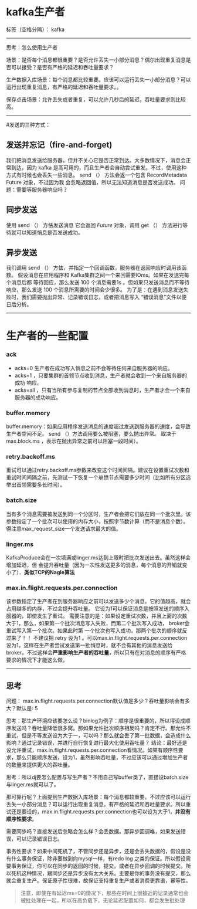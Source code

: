 # kafka生产者

标签（空格分隔）： kafka

---
思考：怎么使用生产者

场景：是否每个消息都很重要？是否允许丢失一小部分消息？偶尔出现重复消息是否可以接受？是否有严格的延迟和吞吐量要求？

生产数据入库场景：每个消息都比较重要。应该可以运行丢失一小部分消息？可以运行出现重复消息，有严格的延迟和吞吐量要求。。

保存点击场景：允许丢失或者重复，可以允许几秒后的延迟，吞吐量要求则比较高。

---

#发送的三种方式：

## 发送并忘记（fire-and-forget)
我们把消息发送给服务器，但井不关心它是否正常到达。大多数情况下，消息会正常到达，因为 kafka 是高可用的，而且生产者会自动尝试重发。不过，使用这种方式有时候也会丢失一些消息。
send （） 方法会返一个包含 RecordMetadata Future 对象，不过因为我 会忽略返回值，所以无法知道消息是否发送成功。
问题：需要等服务器响应吗？

## 同步发送
使用 send （） 方怯发送消息 它会返回 *Future* 对象，调用 get （） 方法进行等待就可以知道悄息是否发送成功。

## 异步发送
我们调用 send （） 方怯，并指定一个回调函数，服务器在返回响应时调用该函数。
假设消息在应用程序和 Kafka集群之间一个来回需要lOms。如果在发送完每个消息后都
等待回应，那么发送 100 个消息需要1s 。但如果只发送消息而不等待响应，那么发送
100 个消息所需要的时间会少很多。
为了是：在遇到消息发送失败时，我们需要抛出异常、记录错误日志，或者把消息写入
“错误消息”文件以便日后分析。

---

# 生产者的一些配置

### ack
- acks=0 生产者在成功写入悄息之前不会等待任何来自服务器的响应。
- acks=1 ，只要集群的首领节点收到消息，生产者就会收到一个来自服务器的成功
响应。
- acks=all ，只有当所有参与复制的节点全部收到消息时，生产者才会一个来自
服务器的成功响应。

### buffer.memory
buffer.memory：如果应用程序发送消息的速度超过发送到服务器的速度，会导致生产者空间不足。 send （）方法调用要么被阻塞，要么抛出异常。
 取决于 max.block.ms ，表示在抛出异常之前可以阻塞一段时间）。
 
### retry.backoff.ms
重试可以通过retry.backoff.ms参数来改变这个时间间隔。建议在设置重试次数和重试时间间隔之前，先测试一下恢复一个崩愤节点需要多少时间（比如所有分区选举出首领需要多长时间）。
 
### batch.size
当有多个消息需要被发送到同一个分区时，生产者会把它们放在同一个批次里。该参数指定了一个批次可以使用的内存大小，按照字节数计算（而不是消息个数）。得注意max_request_size一个发送请求最大的值。

### linger.ms
KafkaProduce会在一次填满或linger.ms达到上限时把批次发送出去。虽然这样会增加延迟，但 会提升吞吐量（因为一次性发送更多的消息，每个消息的开销就变小了）．**类似TCP的Nagle算法**

### max.in.flight.requests.per.connection 
该参数指定了生产者在到服务器晌应之前可以发送多少个消息。它的值越高，就会占用越多的内存，不过会提升吞吐量。 它设为1可以保证消息是按照发送的顺序入服器的，即使发生了重试。
需要注意的是：如果设定重试次数，并且上面的次数大于1，那么，如果第一个批次消息写入失败，而第二个批次写入成功， broker会重试写入第一个批次。如果此时第 一个批次也写入成功，那两个批次的顺序就反过来了！！
不建议把 retry 设为1 。可以max.in.flight.requests.per.connection设为1，这样在生产者尝试发送第一批悄息时，就不会有其他的消息发送给broker。不过这样会**严重影响生产者的吞吐量**，所以只有在对消息的顺序有严格要求的情况下才能这么做。

---
## 思考

问题： max.in.flight.requests.per.connection默认值是多少？吞吐量影响会有多大？默认是: 5

思考：那生产环境应该要怎么设？binlog为例子：顺序是很重要的，所以得设成顺序发送吗？吞吐量降低很多窝。那如果允许批次顺序相反吗？肯定不行。那允许不重试，但是不等发送设为大于一，可以吗？那么就会丢了第一批数据，会造成什么影响？通过记录错误，并进行自行恢复进行最大化使用吞吐量？
结论：最好还是设允许重试，max.in.flight.requests.per.connection看情况。如果有顺序性要求，那么只能顺序发送，设为1，虽然影响吞吐量，不过应该可以通过增加生产者的数量来提供更大的吞吐量。

思考：所以dj要怎么配置与写生产者？不用自己写buffer类了，直接设batch.size与linger.ms就可以了。

那可靠行呢？上面提到生产数据入库场景：每个消息都较重要。不过应该可以运行丢失一小部分消息？可以运行出现重复消息，有严格的延迟和吞吐量要求。所以重试还是要设的，max.in.flight.requests.per.connection也可以设为大于1，**并没有顺序性要求**。

需要同步吗？直接发送后忽略会怎么样？会丢数据。那异步回调咯，如果发送错误，可以记录错误日志。

事务性要求？如果中间死机了，不管同步还是异步，还是会丢失数据的，假设是没有什么事务保证，除非要做到向mysql一样，有redo log 之类的保证。所以假设需要事务保证，你可以在同步的返回的时候，提交。或者在异步回调的时候提交。所以死机这种情况，跟同步还是异步没有太大关系。主要是你的事务没有提交，那么就会重复生产。保证原子性很难，故保证支持重复生产或者消费更靠谱，幂等性。

> 注意，即使在有延迟ms=0的情况下，那些在时间上很接近的记录通常也会被批处理在一起，所以在高负载下，无论延迟配置如何，都会发生批处理